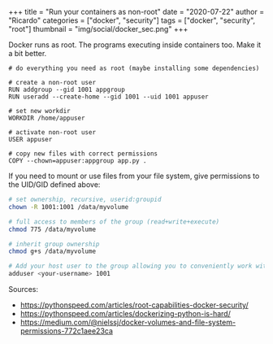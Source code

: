 +++
title = "Run your containers as non-root"
date = "2020-07-22"
author = "Ricardo"
categories = ["docker", "security"]
tags = ["docker", "security", "root"]
thumbnail = "img/social/docker_sec.png"
+++

Docker runs as root. The programs executing inside containers too. Make it a bit better.

```docker
# do everything you need as root (maybe installing some dependencies)

# create a non-root user
RUN addgroup --gid 1001 appgroup
RUN useradd --create-home --gid 1001 --uid 1001 appuser

# set new workdir
WORKDIR /home/appuser

# activate non-root user
USER appuser

# copy new files with correct permissions
COPY --chown=appuser:appgroup app.py .
```

If you need to mount or use files from your file system, give permissions to the UID/GID defined above:

```sh
# set ownership, recursive, userid:groupid
chown -R 1001:1001 /data/myvolume

# full access to members of the group (read+write+execute)
chmod 775 /data/myvolume

# inherit group ownership
chmod g+s /data/myvolume

# Add your host user to the group allowing you to conveniently work with the directory from your host machine
adduser <your-username> 1001
```

Sources:
* https://pythonspeed.com/articles/root-capabilities-docker-security/
* https://pythonspeed.com/articles/dockerizing-python-is-hard/
* https://medium.com/@nielssj/docker-volumes-and-file-system-permissions-772c1aee23ca